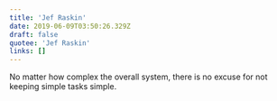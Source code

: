 ```yaml
---
title: 'Jef Raskin'
date: 2019-06-09T03:50:26.329Z
draft: false
quotee: 'Jef Raskin'
links: []
---
```


No matter how complex the overall system, there is no excuse for not keeping simple tasks simple.